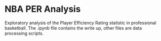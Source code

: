 # NBA PER Analysis
Exploratory analysis of the Player Efficiency Rating statistic in professional basketball. The .ipynb file contains the write up, other files are data processing scripts.
